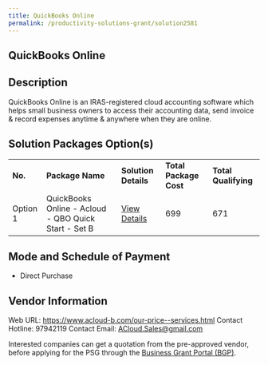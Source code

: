 ```yaml
---
title: QuickBooks Online
permalink: /productivity-solutions-grant/solution2581
---
```


## QuickBooks Online

## Description

QuickBooks Online is an IRAS-registered cloud accounting software which helps small business owners to access their accounting data, send invoice & record expenses anytime & anywhere when they are online.

## Solution Packages Option(s)

<table>
<tr>
<td><b>No.</b></td>
<td><b>Package Name</b></td>
<td><b>Solution Details</b></td>
<td><b>Total Package Cost</b></td>
<td><b>Total Qualifying</b></td>
</tr>
<tr>
<td>Option 1</td>
<td>QuickBooks Online - Acloud - QBO Quick Start - Set B</td>
<td><a href='https://www.gobusiness.gov.sg/images/psg/ACloud_Bookkeeping_20200565_Desensitised_Annex_3_Part_2.pdf'>View Details</a></td>
<td>699</td>
<td>671</td>
</tr>
</table>

## Mode and Schedule of Payment

 - Direct Purchase

## Vendor Information

 Web URL: https://www.acloud-b.com/our-price--services.html 
Contact Hotline: 97942119 
Contact Email: ACloud.Sales@gmail.com 


Interested companies can get a quotation from the pre-approved vendor, before applying for the PSG through the <a href='https://www.businessgrants.gov.sg/'>Business Grant Portal (BGP)</a>.
